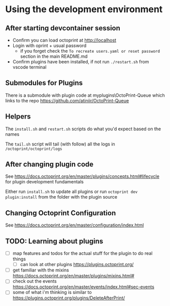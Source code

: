 # Using the development environment

## After starting devcontainer session

- Confirm you can load octoprint at <http://localhost>
- Login with oprint + usual password
  - if you forget check the `To recreate users.yaml or reset password` section in the main README.md
- Confirm plugins have been installed, if not run `./restart.sh` from vscode terminal

## Submodules for Plugins

There is a submodule with plugin code at myplugins\OctoPrint-Queue which links to the repo <https://github.com/atiniir/OctoPrint-Queue>

## Helpers

The `install.sh` and `restart.sh` scripts do what you'd expect based on the names

The `tail.sh` script will tail (with follow) all the logs in `/octoprint/octoprint/logs`

## After changing plugin code

See <https://docs.octoprint.org/en/master/plugins/concepts.html#lifecycle> for plugin development fundamentals

Either run `install.sh` to update all plugins or run `octoprint dev plugin:install` from the folder with the plugin source

## Changing Octoprint Configuration

See <https://docs.octoprint.org/en/master/configuration/index.html>

## TODO: Learning about plugins

- [ ] map features and todos for the actual stuff for the plugin to do real things
  - [ ] can look at other plugins <https://plugins.octoprint.org/>
- [ ] get familiar with the mixins <https://docs.octoprint.org/en/master/plugins/mixins.html#>
- [ ] check out the events <https://docs.octoprint.org/en/master/events/index.html#sec-events>
- [ ] some of what i'm thinking is similar to <https://plugins.octoprint.org/plugins/DeleteAfterPrint/>

